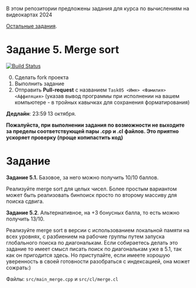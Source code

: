 В этом репозитории предложены задания для курса по вычислениям на видеокартах 2024

[Остальные задания](https://github.com/GPGPUCourse/GPGPUTasks2024/).

# Задание 5. Merge sort

[![Build Status](https://github.com/GPGPUCourse/GPGPUTasks2024/actions/workflows/cmake.yml/badge.svg?branch=task05&event=push)](https://github.com/GPGPUCourse/GPGPUTasks2024/actions/workflows/cmake.yml)

0. Сделать fork проекта
1. Выполнить задание
2. Отправить **Pull-request** с названием ```Task05 <Имя> <Фамилия> <Аффиляция>``` (указав вывод программы при исполнении на вашем компьютере - в тройных кавычках для сохранения форматирования)

**Дедлайн**: 23:59 13 октября.

**Пожалуйста, при выполнении задания по возможности не выходите за пределы соответствующей пары .cpp и .cl файлов. Это приятно ускоряет проверку (проще копипастить код)**


Задание
=========

**Задание 5.1.** Базовое, за него можно получить 10/10 баллов.

Реализуйте merge sort для целых чисел. Более простым вариантом может быть реализовать бинпоиск просто по второму массиву для поиска сдвига.

**Задание 5.2**. Альтернативное, на +3 бонусных балла, то есть можно получить 13/10.

Реализуйте merge sort в версии с использованием локальной памяти на всех уровнях, с разбиением на рабочие группы путем запуска глобального поиска по диагональкам. Если собираетесь делать это задание то имеет смысл писать поиск по диагональкам уже в 5.1, так как он пригодится здесь.
Но приступайте, если имеете хорошую уверенность в своей готовности разобраться с индексацией, она может сожрать:)

Файлы: ```src/main_merge.cpp``` и ```src/cl/merge.cl```
